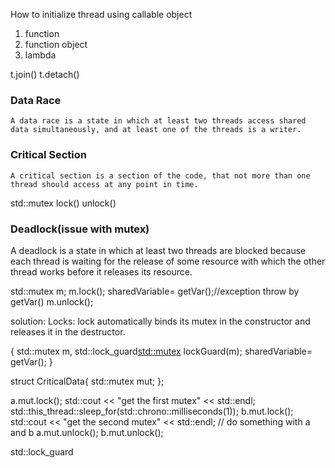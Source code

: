 
How to initialize thread using callable object
1. function
2. function object
3. lambda

t.join()
t.detach()

### Data Race
    A data race is a state in which at least two threads access shared data simultaneously, and at least one of the threads is a writer.
### Critical Section
    A critical section is a section of the code, that not more than one thread should access at any point in time.
 
std::mutex 
  lock()
  unlock()
  
### Deadlock(issue with mutex)
   A deadlock is a state in which at least two threads are blocked because each thread is waiting for the release of some resource with which the other thread works before it releases its resource.

std::mutex m;
m.lock();
sharedVariable= getVar();//exception throw by getVar()
m.unlock();

solution:
Locks:
 lock automatically binds its mutex in the constructor and releases it in the destructor. 

{
  std::mutex m,
  std::lock_guard<std::mutex> lockGuard(m);
  sharedVariable= getVar();
}

struct CriticalData{
  std::mutex mut;
};

  a.mut.lock();
  std::cout << "get the first mutex" << std::endl;
  std::this_thread::sleep_for(std::chrono::milliseconds(1));
  b.mut.lock();
  std::cout << "get the second mutex" << std::endl;
  // do something with a and b
  a.mut.unlock();
  b.mut.unlock();


std::lock_guard

